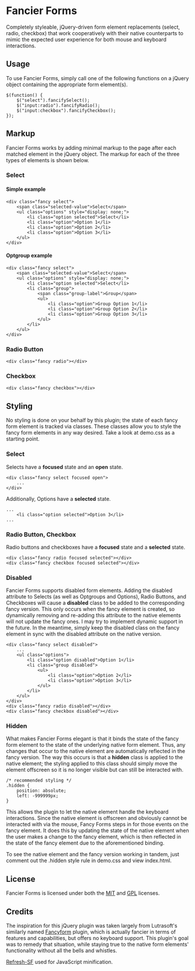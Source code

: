 Fancier Forms
============

Completely styleable, jQuery-driven form element replacements (select, radio, checkbox) that work cooperatively with their native counterparts to mimic the expected user experience for both mouse and keyboard interactions.

## Usage

To use Fancier Forms, simply call one of the following functions on a jQuery object containing the appropriate form element(s).

```
$(function() {
	$("select").fancifySelect();
	$("input:radio").fancifyRadio();
	$("input:checkbox").fancifyCheckbox();
});
```

## Markup

Fancier Forms works by adding minimal markup to the page after each matched element in the jQuery object. The markup for each of the three types of elements is shown below.

### Select

#### Simple example

```
<div class="fancy select">
    <span class="selected-value">Select</span>
    <ul class="options" style="display: none;">
        <li class="option selected">Select</li>
        <li class="option">Option 1</li>
        <li class="option">Option 2</li>
        <li class="option">Option 3</li>
    </ul>
</div>
```

#### Optgroup example

```
<div class="fancy select">
	<span class="selected-value">Select</span>
	<ul class="options" style="display: none;">
		<li class="option selected">Select</li>
		<li class="group">
			<span class="group-label">Group</span>
			<ul>
				<li class="option">Group Option 1</li>
				<li class="option">Group Option 2</li>
				<li class="option">Group Option 3</li>
			</ul>
		</li>
	</ul>
</div>
```

### Radio Button

```
<div class="fancy radio"></div>
```

### Checkbox

```
<div class="fancy checkbox"></div>
```

## Styling

No styling is done on your behalf by this plugin; the state of each fancy form element is tracked via classes. These classes allow you to style the fancy form elements in any way desired. Take a look at demo.css as a starting point.

### Select

Selects have a **focused** state and an **open** state.

```
<div class="fancy select focused open">
	...
</div>
```

Additionally, Options have a **selected** state.

```
...
	<li class="option selected">Option 3</li>
...
```

### Radio Button, Checkbox

Radio buttons and checkboxes have a **focused** state and a **selected** state.

```
<div class="fancy radio focused selected"></div>
<div class="fancy checkbox focused selected"></div>
```

### Disabled

Fancier Forms supports disabled form elements. Adding the disabled attribute to Selects (as well as Optgroups and Options), Radio Buttons, and Checkboxes will cause a **disabled** class to be added to the corresponding fancy version. This only occurs when the fancy element is created, so dynamically removing and re-adding this attribute to the native elements will not update the fancy ones. I may try to implement dynamic support in the future. In the meantime, simply keep the disabled class on the fancy element in sync with the disabled attribute on the native version.

```
<div class="fancy select disabled">
	...
	<ul class="options">
		<li class="option disabled">Option 1</li>
		<li class="group disabled">
			<ul>
				<li class="option">Option 2</li>
				<li class="option">Option 3</li>
			</ul>
		</li>
	</ul>
</div>
<div class="fancy radio disabled"></div>
<div class="fancy checkbox disabled"></div>
```

### Hidden

What makes Fancier Forms elegant is that it binds the state of the fancy form element to the state of the underlying native form element. Thus, any changes that occur to the native element are automatically reflected in the fancy version. The way this occurs is that a **hidden** class is applied to the native element; the styling applied to this class should simply move the element offscreen so it is no longer visible but can still be interacted with.

```
/* recommended styling */
.hidden {
	position: absolute;
	left: -999999px;
}
```

This allows the plugin to let the native element handle the keyboard interactions. Since the native element is offscreen and obviously cannot be interacted with via the mouse, Fancy Forms steps in for those events on the fancy element. It does this by updating the state of the native element when the user makes a change to the fancy element, which is then reflected in the state of the fancy element due to the aforementioned binding.

To see the native element and the fancy version working in tandem, just comment out the .hidden style rule in demo.css and view index.html.

## License

Fancier Forms is licensed under both the [MIT](http://opensource.org/licenses/mit-license.php) and [GPL](http://www.gnu.org/licenses/gpl.html) licenses.

## Credits

The inspiration for this jQuery plugin was taken largely from Lutrasoft's similarly named [Fancyform](https://github.com/Lutrasoft/Fancyform) plugin, which is actually fancier in terms of features and capabilities, but offers no keyboard support. This plugin's goal was to remedy that situation, while staying true to the native form elements' functionality without all the bells and whistles.

[Refresh-SF](http://gpbmike.github.io/refresh-sf/) used for JavaScript minification.
